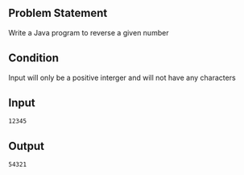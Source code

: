 ## Problem Statement
Write a Java program to reverse a given number

## Condition
Input will only be a positive interger and will not have any characters

## Input
    12345
## Output
    54321
